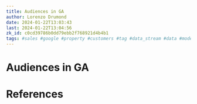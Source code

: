 ```yaml
---
title: Audiences in GA
author: Lorenzo Drumond
date: 2024-01-22T13:03:43
last: 2024-01-22T13:04:56
zk_id: c0cd39786b0dd79ebb2f768921d4b4b1
tags: #sales #google #property #customers #tag #data_stream #data #models #website #aggregated #segment #analytics #audience #account #marketing #privacy #reports #valuable #advertising #mobile #ga4
---
```



# Audiences in GA

# References
